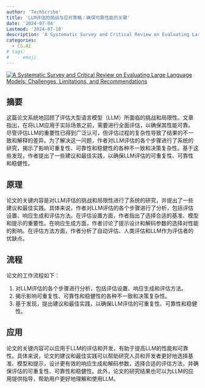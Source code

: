 ```yaml
---
author: 'TechScribe'
title: 'LLM评估的挑战与应对策略：确保可靠性能的关键'
date: '2024-07-04'
Lastmod: '2024-07-10'
description: 'A Systematic Survey and Critical Review on Evaluating Large Language Models: Challenges, Limitations, and Recommendations'
categories:
  - CS.AI
# tags:
#   - emoji
---
```


[![A Systematic Survey and Critical Review on Evaluating Large Language Models: Challenges, Limitations, and Recommendations](https://arxiv-research-1301205113.cos.ap-guangzhou.myqcloud.com/images/2407.04069v1.pdf_0.jpg)](https://arxiv.org/abs/2407.04069v1)

## 摘要

这篇论文系统地回顾了评估大型语言模型（LLM）所面临的挑战和局限性。文章指出，在将LLM应用于实际场景之前，需要进行全面评估，以确保其性能可靠。尽管评估LLM的重要性已得到广泛认可，但评估过程的复杂性导致了结果的不一致和解释的差异。为了解决这一问题，作者对LLM评估的各个步骤进行了系统的研究，揭示了影响可重复性、可靠性和稳健性的各种不一致和决策复杂性。基于这些发现，作者提出了一些建议和最佳实践，以确保LLM评估的可重复性、可靠性和稳健性。<!--more-->

## 原理

论文的关键内容是对LLM评估的挑战和局限性进行了系统的研究，并提出了一些建议和最佳实践。具体来说，作者对LLM评估的各个步骤进行了分析，包括评估设置、响应生成和评估方法。在评估设置方面，作者指出了选择合适的基准、模型和提示的重要性。在响应生成方面，作者讨论了提示设计和解码参数的选择对性能的影响。在评估方法方面，作者分析了自动评估、人类评估和LLM作为评估者的优缺点。

## 流程

论文的工作流程如下：
1. 对LLM评估的各个步骤进行分析，包括评估设置、响应生成和评估方法。
2. 揭示影响可重复性、可靠性和稳健性的各种不一致和决策复杂性。
3. 基于发现，提出建议和最佳实践，以确保LLM评估的可重复性、可靠性和稳健性。

## 应用

论文的关键内容可以应用于LLM的评估和开发，有助于提高LLM的性能和可靠性。具体来说，论文的建议和最佳实践可以帮助研究人员和开发者更好地选择基准、模型和提示，设计更有效的响应生成和解码参数，选择合适的评估方法，并确保评估的可重复性、可靠性和稳健性。此外，论文的研究结果也可以为LLM的应用提供指导，帮助用户更好地理解和使用LLM。